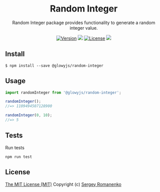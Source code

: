 <h1 align="center">Random Integer</h1>
<p align="center">
Random Integer package provides functionality to generate a random integer value.
</p>

<p align="center">
<a href="https://github.com/glowyjs/random-integer/releases"><img alt="Version" src="https://img.shields.io/github/release/glowyjs/random-integer.svg?label=version&color=green"></a> <img src="https://img.shields.io/npm/dt/@glowyjs/random-integer"> <a href="https://github.com/glowyjs/random-integer"><img src="https://img.shields.io/badge/license-MIT-blue.svg?color=green" alt="License"></a> <img src="https://github.com/glowyjs/random-integer/actions/workflows/tests.yml/badge.svg">

## Install

```
$ npm install --save @glowyjs/random-integer
```

## Usage

```js
import randomInteger from '@glowyjs/random-integer';

randomInteger();
//=> 1109494507128900

randomInteger(0, 10);
//=> 5
```

## Tests

Run tests

```
npm run test
```

## License
[The MIT License (MIT)](https://github.com/glowyjs/random-integer/blob/master/LICENSE.txt)
Copyright (c) [Sergey Romanenko](https://github.com/Awilum)
